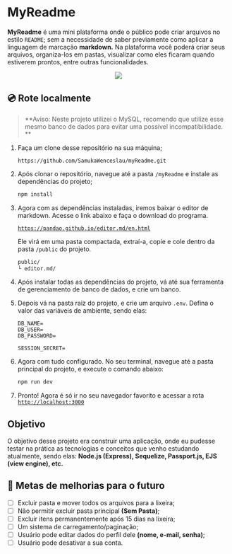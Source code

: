 # MyReadme

**MyReadme** é uma mini plataforma onde o público pode criar arquivos no estilo `README`; sem a necessidade de saber previamente como aplicar a linguagem de marcação **markdown.** Na plataforma você poderá criar seus arquivos, organiza-los em pastas, visualizar como eles ficaram quando estiverem prontos, entre outras funcionalidades.

<p align="center">
	<img src="public/images/myreadme.gif">
</p>


## :cd: Rote localmente

> **Aviso: Neste projeto utilizei o MySQL, recomendo que utilize esse mesmo banco de dados para evitar uma possível incompatibilidade. ** 

1. Faça um clone desse repositório na sua máquina;

	`https://github.com/SamukaWenceslau/myReadme.git`

2. Após clonar o repositório, navegue até a pasta `/myReadme` e instale as dependências do projeto;
	```sh
	npm install
	```

3. Agora com as dependências instaladas, iremos baixar o editor de markdown. Acesse o link abaixo e faça o download do programa.

	[`https://pandao.github.io/editor.md/en.html`](https://pandao.github.io/editor.md/en.html) 
	
	Ele virá em uma pasta compactada, extraí-a, copie e cole dentro da pasta `/public` do projeto.
	```sh
	public/
	└ editor.md/
	```
4. Após instalar todas as dependências do projeto, vá até sua ferramenta de gerenciamento de banco de dados, e crie um banco.

5.  Depois vá na pasta raiz do projeto, e crie um arquivo `.env`. Defina o valor das variáveis de ambiente, sendo elas: 
	```env
	DB_NAME=
	DB_USER=
	DB_PASSWORD=

	SESSION_SECRET=
	```

6. Agora com tudo configurado. No seu terminal, navegue até a pasta principal do projeto, e execute o comando abaixo:
	```sh
	npm run dev
	```

7. Pronto! Agora é só ir no seu navegador favorito e acessar a rota [`http://localhost:3000`](http://localhost:3000/)

## Objetivo

O objetivo desse projeto era construir uma aplicação, onde eu pudesse testar na prática as tecnologias e conceitos que venho estudando atualmente, sendo elas: **Node.js (Express), Sequelize, Passport.js, EJS (view engine), etc.**

## :pushpin: Metas de melhorias para o futuro

- [ ]  Excluir pasta e mover todos os arquivos para a lixeira;
- [ ]  Não permitir excluir pasta principal **(Sem Pasta)**;
- [ ]  Excluir itens permanentemente após 15 dias na lixeira;
- [ ]  Um sistema de carregamento/paginação;
- [ ]  Usuário pode editar dados do perfil dele **(nome, e-mail, senha)**;
- [ ]  Usuário pode desativar a sua conta.   
